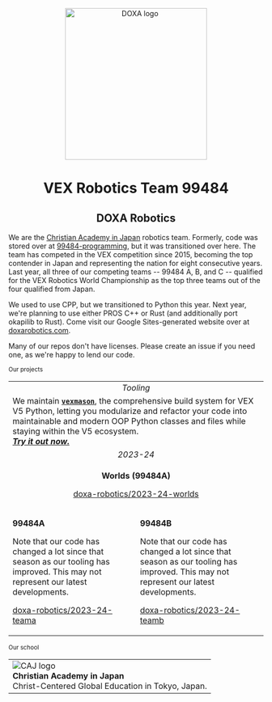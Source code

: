 <p align="center">
  <img alt="DOXA logo" width="280.9" height="300" src="https://github.com/doxa-robotics/.github/assets/137591653/c7cbe104-3b09-4988-a2d3-f42c9e6e70dd" />
</p>


<h1 align="center">VEX Robotics Team 99484</h1>
<h2 align="center">DOXA Robotics</h2>

We are the [Christian Academy in Japan](https://caj.ac.jp) robotics team. Formerly, code was stored over at [99484-programming](https://github.com/99484-Programming), but it was transitioned over here. The team has competed in the VEX competition since 2015, becoming the top contender in Japan and representing the nation for eight consecutive years. Last year, all three of our competing teams -- 99484 A, B, and C -- qualified for the VEX Robotics World Championship as the top three teams out of the four qualified from Japan. 

We used to use CPP, but we transitioned to Python this year. Next year, we're planning to use either PROS C++ or Rust (and additionally port okapilib to Rust). Come visit our Google Sites-generated website over at [doxarobotics.com](https://www.doxarobotics.com/).

Many of our repos don't have licenses. Please create an issue if you need one, as we're happy to lend our code.

<sub>Our projects</sub>
<table>
      <tr>
            <td colspan="2" align="center"><i>Tooling</i></td>
      </tr>
      <tr>
            <td colspan="2">
                We maintain <b><a href="https://github.com/zabackary/vexmason"><code>vexmason</code></a></b>, the comprehensive build system for VEX V5 Python, letting you modularize and refactor your code into maintainable and modern OOP Python classes and files while staying within the V5 ecosystem.<br>
                <b><i><a href="https://github.com/zabackary/vexmason/#Installation">Try it out now.</a></i></b>
            </td>
      </tr>
      <tr>
            <td colspan="2" align="center"><i>2023-24</i></td>
      </tr>
      <tr>
            <td colspan="2" align="center">
              <p><b>Worlds (99484A)</b></p>
              <p><a href="https://github.com/doxa-robotics/2023-24-worlds">doxa-robotics/2023-24-worlds</a></p>
            </td>
      </tr>
      <tr>
            <td>
              <p><b>99484A</b></p>
              <p>Note that our code has changed a lot since that season as our tooling has improved. This may not represent our latest developments.</p>
              <p><a href="https://github.com/doxa-robotics/2023-24-teama">doxa-robotics/2023-24-teama</a></p>
            </td>
            <td>
              <p><b>99484B</b></p>
              <p>Note that our code has changed a lot since that season as our tooling has improved. This may not represent our latest developments.</p>
              <p><a href="https://github.com/doxa-robotics/2023-24-teamb">doxa-robotics/2023-24-teamb</a></p>
            </td>
      </tr>
</table>

<sub>Our school</sub>
<table>
      <tr>
            <td>
                  <a href="https://caj.ac.jp/">
                    <img align="left" src="https://github.com/doxa-robotics/.github/assets/137591653/cb9f43d7-a338-49ae-9d9e-96267ac010dc" alt="CAJ logo" />
                  </a>
                  <sup> </sup><br>
                  <b>Christian Academy in Japan</b><br>
                  Christ-Centered Global Education in Tokyo, Japan.
            </td>
      </tr>
</table>
